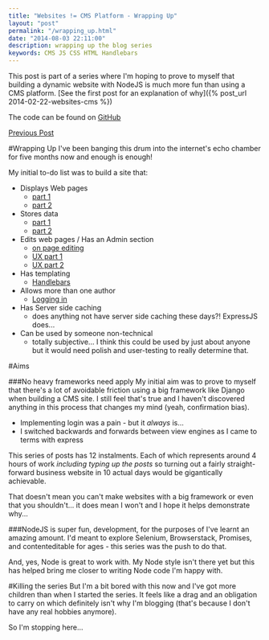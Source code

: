 ```yaml
--- 
title: "Websites != CMS Platform - Wrapping Up" 
layout: "post" 
permalink: "/wrapping_up.html" 
date: "2014-08-03 22:11:00"
description: wrapping up the blog series
keywords: CMS JS CSS HTML Handlebars
---
```

This post is part of a series where I'm hoping to prove to myself that building a dynamic website with NodeJS is much more fun than using a CMS platform. [See the first post for an explanation of why]({% post_url 2014-02-22-websites-cms %})

The code can be found on [GitHub](https://github.com/pauldambra/omniclopse)

[Previous Post](/better-affordance-js.html)

#Wrapping Up
I've been banging this drum into the internet's echo chamber for five months now and enough is enough!

My initial to-do list was to build a site that:

* Displays Web pages
	* [part 1](/2014/03/websites-cms-displaying-pages.html)
    * [part 2](/2014/03/website-cms-display-pages-part-2.html)
* Stores data
	* [part 1](/Websites-CMS-Platform-Storing-Data.html)
	* [part 2](/Websites-CMS-Platform-Storing-Data2.html)
* Edits web pages / Has an Admin section
	* [on page editing](/On-Page-Editing.html)
	* [UX part 1](/better-affordance.html)
	* [UX part 2](/better-affordance-js.html)
* Has templating
	* [Handlebars](/2014/03/website-cms-display-pages-part-2.html)
* Allows more than one author
	* [Logging in](/websites-CMS-platform-logging-in.html)
* Has Server side caching
	* does anything not have server side caching these days?! ExpressJS does...
* Can be used by someone non-technical
	* totally subjective... I think this could be used by just about anyone but it would need polish and user-testing to really determine that.

#Aims

###No heavy frameworks need apply
My initial aim was to prove to myself that there's a lot of avoidable friction using a big framework like Django when building a CMS site. I still feel that's true and I haven't discovered anything in this process that changes my mind (yeah, confirmation bias).

* Implementing login was a pain - but it *always* is...
* I switched backwards and forwards between view engines as I came to terms with express

This series of posts has 12 instalments. Each of which represents around 4 hours of work *including typing up the posts* so turning out a fairly straight-forward business website in 10 actual days would be gigantically achievable.

That doesn't mean you can't make websites with a big framework or even that you shouldn't... it does mean I won't and I hope it helps demonstrate why...

###NodeJS is super fun, development, for the purposes of
I've learnt an amazing amount. I'd meant to explore Selenium, Browserstack, Promises, and contenteditable for ages - this series was the push to do that.

And, yes, Node is great to work with. My Node style isn't there yet but this has helped bring me closer to writing Node code I'm happy with.

#Killing the series
But I'm a bit bored with this now and I've got more children than when I started the series. It feels like a drag and an obligation to carry on which definitely isn't why I'm blogging (that's because I don't have any real hobbies anymore).

So I'm stopping here...